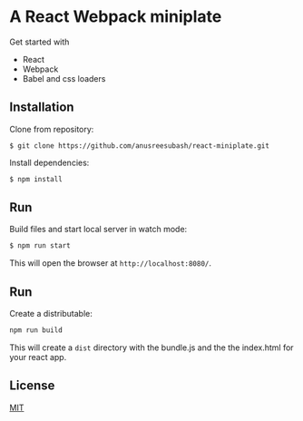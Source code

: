 # A React Webpack miniplate

Get started with 
* React
* Webpack
* Babel and css loaders

## Installation
Clone from repository:
```
$ git clone https://github.com/anusreesubash/react-miniplate.git
```
Install dependencies:
```js
$ npm install
```

## Run
Build files and start local server in watch mode:
```js
$ npm run start
```
This will open the browser at `http://localhost:8080/`.

## Run
Create a distributable:
```bash
npm run build
```
This will create a `dist` directory with the bundle.js and the the index.html for your react app.

## License
[MIT](LICENSE)
